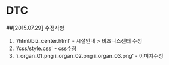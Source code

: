 # DTC

##[2015.07.29] 수정사항
1. '/html/biz_center.html' - 시설안내 > 비즈니스센터 수정
2. '/css/style.css' - css수정
3. 'i_organ_01.png i_organ_02.png i_organ_03.png' - 이미지수정
